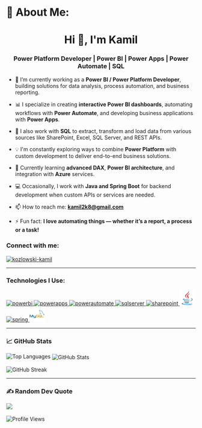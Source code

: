 # 💫 About Me:
<h1 align="center">Hi 👋, I'm Kamil</h1>
<h3 align="center">Power Platform Developer | Power BI | Power Apps | Power Automate | SQL</h3>

- 🔭 I’m currently working as a **Power BI / Power Platform Developer**, building solutions for data analysis, process automation, and business reporting.

- 📊 I specialize in creating **interactive Power BI dashboards**, automating workflows with **Power Automate**, and developing business applications with **Power Apps**.

- 🧠 I also work with **SQL** to extract, transform and load data from various sources like SharePoint, Excel, SQL Server, and REST APIs.

- 💡 I'm constantly exploring ways to combine **Power Platform** with custom development to deliver end-to-end business solutions.

- 🌱 Currently learning **advanced DAX**, **Power BI architecture**, and integration with **Azure** services.

- 💻 Occasionally, I work with **Java and Spring Boot** for backend development when custom APIs or services are needed.

- 📫 How to reach me: **kamil2k8@gmail.com**

- ⚡ Fun fact: **I love automating things — whether it’s a report, a process or a task!**

<h3 align="left">Connect with me:</h3>
<p align="left">
<a href="https://linkedin.com/in/kozlowski-kamil" target="blank"><img align="center" src="https://raw.githubusercontent.com/rahuldkjain/github-profile-readme-generator/master/src/images/icons/Social/linked-in-alt.svg" alt="kozlowski-kamil" height="30" width="40" /></a>
</p>

---

<h3 align="left">Technologies I Use:</h3>
<p align="left">
<a href="https://powerbi.microsoft.com/" target="_blank"> <img src="https://upload.wikimedia.org/wikipedia/commons/thumb/c/cf/New_Power_BI_Logo.svg/1200px-New_Power_BI_Logo.svg.png" alt="powerbi" width="40" height="40"/> </a>
<a href="https://powerapps.microsoft.com/" target="_blank"> <img src="[https://upload.wikimedia.org/wikipedia/commons/f/fc/Power_Apps_logo.png](https://www.microsoft.com/content/dam/microsoft/final/en-us/microsoft-product-and-services/power-platform/Microsoft_Power_Platform_Icons_PowerApps.svg)" alt="powerapps" width="40" height="40"/> </a>
<a href="https://flow.microsoft.com/" target="_blank"> <img src="https://upload.wikimedia.org/wikipedia/commons/5/59/Power_Automate_logo.svg" alt="powerautomate" width="40" height="40"/> </a>
<a href="https://www.microsoft.com/en-us/sql-server" target="_blank"> <img src="https://upload.wikimedia.org/wikipedia/de/8/8c/Microsoft_SQL_Server_Logo.svg" alt="sqlserver" width="40" height="40"/> </a>
<a href="https://learn.microsoft.com/en-us/sharepoint/" target="_blank"> <img src="https://upload.wikimedia.org/wikipedia/commons/thumb/e/e2/Microsoft_Office_SharePoint_%282019%E2%80%93present%29.svg/1024px-Microsoft_Office_SharePoint_%282019%E2%80%93present%29.svg.png" alt="sharepoint" width="40" height="40"/> </a>
<a href="https://www.java.com" target="_blank"> <img src="https://raw.githubusercontent.com/devicons/devicon/master/icons/java/java-original.svg" alt="java" width="40" height="40"/> </a>
<a href="https://spring.io/" target="_blank"> <img src="https://upload.wikimedia.org/wikipedia/commons/4/44/Spring_Framework_Logo_2018.svg" alt="spring" width="40" height="40"/> </a>
<a href="https://www.mysql.com/" target="_blank"> <img src="https://raw.githubusercontent.com/devicons/devicon/master/icons/mysql/mysql-original-wordmark.svg" alt="mysql" width="40" height="40"/> </a>
</p>

---

<h3>📈 GitHub Stats</h3>

<p><img align="left" src="https://github-readme-stats.vercel.app/api/top-langs?username=kozlowskikamil&show_icons=true&locale=en&layout=compact" alt="Top Languages" /></p>

<p>&nbsp;<img align="center" src="https://github-readme-stats.vercel.app/api?username=kozlowskikamil&show_icons=true&locale=en" alt="GitHub Stats" /></p>

<p><img align="center" src="https://github-readme-streak-stats.herokuapp.com/?user=kozlowskikamil&" alt="GitHub Streak" /></p>

---

### ✍️ Random Dev Quote  
![](https://quotes-github-readme.vercel.app/api?type=horizontal&theme=dark)

<p align="left"> <img src="https://komarev.com/ghpvc/?username=kozlowskikamil&label=Profile%20views&color=0e75b6&style=flat" alt="Profile Views" /> </p>

